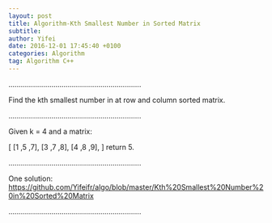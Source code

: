 ```yaml
---
layout: post
title: Algorithm-Kth Smallest Number in Sorted Matrix
subtitle: 
author: Yifei
date: 2016-12-01 17:45:40 +0100
categories: Algorithm
tag: Algorithm C++
---
```


.................................................................

Find the kth smallest number in at row and column sorted matrix.

.................................................................

Given k = 4 and a matrix:

[
  [1 ,5 ,7],
  [3 ,7 ,8],
  [4 ,8 ,9],
]
return 5.

.................................................................

One solution:
https://github.com/Yifeifr/algo/blob/master/Kth%20Smallest%20Number%20in%20Sorted%20Matrix

.................................................................
